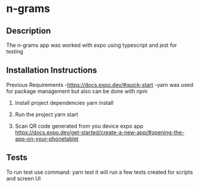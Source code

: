 # n-grams


## Description
The n-grams app was worked with expo using typescript and jest for testing

## Installation Instructions
Previous Requirements
  -https://docs.expo.dev/#quick-start
  -yarn was used for package management but also can be done with npm

1. Install project dependencies
   yarn install
   
2. Run the project
   yarn start
   
3. Scan QR code generated from you device expo app 
   https://docs.expo.dev/get-started/create-a-new-app/#opening-the-app-on-your-phonetablet

## Tests
To run test use command: yarn test
it will run a few tests created for scripts and screen UI
